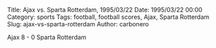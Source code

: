 Title: Ajax vs. Sparta Rotterdam, 1995/03/22
Date: 1995/03/22 00:00
Category: sports
Tags: football, football scores, Ajax, Sparta Rotterdam
Slug: ajax-vs-sparta-rotterdam
Author: carbonero


Ajax 8 - 0 Sparta Rotterdam
